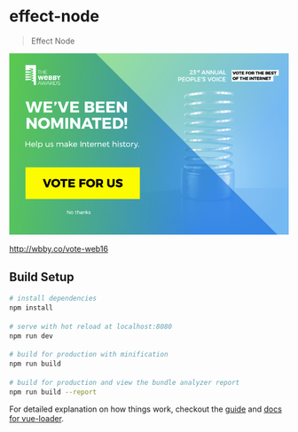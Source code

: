 # effect-node

> Effect Node

![Image of Effect Node Nomination](https://raw.githubusercontent.com/EffectNode/EffectNode-GUI/master/src/enOS/Misc/img/roadblock-thumb.png)

http://wbby.co/vote-web16

## Build Setup

``` bash
# install dependencies
npm install

# serve with hot reload at localhost:8080
npm run dev

# build for production with minification
npm run build

# build for production and view the bundle analyzer report
npm run build --report
```

For detailed explanation on how things work, checkout the [guide](http://vuejs-templates.github.io/webpack/) and [docs for vue-loader](http://vuejs.github.io/vue-loader).
